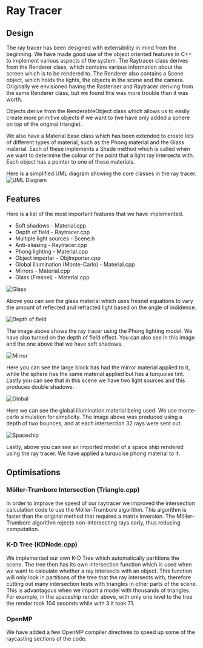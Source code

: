 # Ray Tracer

## Design
The ray tracer has been designed with extensibility in mind from the beginning. We have made good use of the object oriented features in C++ to implement various aspects of the system. The Raytracer class derives from the Renderer class, which contains various information about the screen which is to be rendered to. The Renderer also contains a Scene object, which holds the lights, the objects in the scene and the camera. Originally we envisioned having the Rasteriser and Raytracer deriving from the same Renderer class, but we found this was more trouble than it was worth.  

Objects derive from the RenderableObject class which allows us to easily create more primitive objects if we want to (we have only added a sphere on top of the original triangle). 

We also have a Material base class which has been extended to create lots of different types of material, such as the Phong material and the Glass material. Each of these implements a Shade method which is called when we want to determine the colour of the point that a light ray intersects with. Each object has a pointer to one of these materials.

Here is a simplified UML diagram showing the core classes in the ray tracer.
![UML Diagram](images/Graphics.png "UML diagram of the ray tracer")

## Features
Here is a list of the most important features that we have implemented.

* Soft shadows - Material.cpp
* Depth of field - Raytracer.cpp
* Multiple light sources - Scene.h 
* Anti-aliasing - Raytracer.cpp
* Phong lighting - Material.cpp
* Object importer - ObjImporter.cpp
* Global illumination (Monte-Carlo) - Material.cpp
* Mirrors - Material.cpp
* Glass (Fresnel) - Material.cpp

![Glass](images/glass.bmp "Glass")

Above you can see the glass material which uses fresnel equations to vary the amount of reflected and refracted light based on the angle of indidence.

![Depth of field](images/dof.bmp "Depth of field")

The image above shows the ray tracer using the Phong lighting model. We have also turned on the depth of field effect. You can also see in this image and the one above that we have soft shadows.

![Mirror](images/mirror.bmp "Mirror effect")

Here you can see the large block has had the mirror material applied to it, while the sphere has the same material applied but has a turquoise tint. Lastly you can see that in this scene we have two light sources and this produces double shadows.  

![Global](images/global3.bmp "Global illumination")

Here we can see the global illumination material being used. We use monte-carlo simulation for simplicity. The image above was produced using a depth of two bounces, and at each intersection 32 rays were sent out.

![Spaceship](images/cruiser.bmp "An imported model of a spaceship")

Lastly, above you can see an imported model of a space ship rendered using the ray tracer. We have applied a turquoise phong material to it.

## Optimisations
### M&ouml;ller-Trumbore Intersection (Triangle.cpp)
In order to improve the speed of our raytracer we improved the intersection calculation code to use the M&ouml;ller-Trumbore algorithm. This algorithm is faster than the original method that required a matrix inversion. The M&ouml;ller-Trumbore algorithm rejects non-intersecting rays early, thus reducing computation. 

### K-D Tree (KDNode.cpp)
We implemented our own K-D Tree which automatically partitions the scene. The tree then has its own intersection function which is used when we want to calculate whether a ray intersects with an object. This function will only look in partitions of the tree that the ray intersects with, therefore cutting out many intersection tests with triangles in other parts of the scene. This is advantagous when we import a model with thousands of triangles. For example, in the spaceship render above, with only one level to the tree the render took 104 seconds while with 3 it took 71.

### OpenMP
We have added a few OpenMP compiler directives to speed up some of the raycasting sections of the code.
